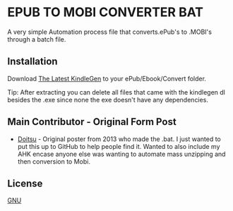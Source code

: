 # EPUB TO MOBI CONVERTER BAT

A very simple Automation process file that converts.ePub's to .MOBI's through a batch file.

## Installation

Download [The Latest KindleGen](https://www.amazon.com/gp/feature.html?ie=UTF8&docId=1000765211) to your ePub/Ebook/Convert folder.

Tip: After extracting you can delete all files that came with the kindlegen dl besides the .exe since none the exe doesn't have any dependencies.


## Main Contributor - Original Form Post
- [Doitsu](http://www.mobileread.mobi/forums/showthread.php?t=216773) - Original poster from 2013 who made the .bat. I just wanted to put this up to GitHub to help people find it. Wanted to also include my AHK encase anyone else was wanting to automate mass unzipping and then conversion to Mobi.

## License
[GNU](https://www.gnu.org/licenses/gpl-3.0.en.html)